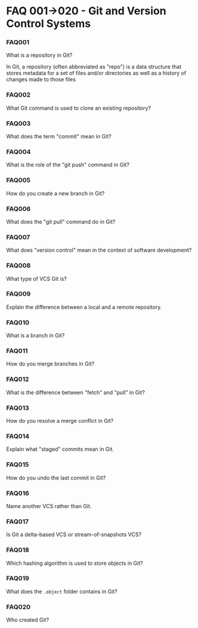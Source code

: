 # FAQ 001->020 - Git and Version Control Systems

### FAQ001
What is a repository in Git?

In Git, a repository (often abbreviated as "repo") is a data structure that stores metadata for a set of files and/or directories as well as a history of changes made to those files

### FAQ002
What Git command is used to clone an existing repository?

### FAQ003
What does the term "commit" mean in Git?

### FAQ004
What is the role of the "git push" command in Git?

### FAQ005
How do you create a new branch in Git?

### FAQ006
What does the "git pull" command do in Git?

### FAQ007
What does "version control" mean in the context of software development?

### FAQ008
What type of VCS Git is?

### FAQ009
Explain the difference between a local and a remote repository.

### FAQ010
What is a branch in Git?

### FAQ011
How do you merge branches in Git?

### FAQ012
What is the difference between "fetch" and "pull" in Git?

### FAQ013
How do you resolve a merge conflict in Git?

### FAQ014
Explain what "staged" commits mean in Git.

### FAQ015
How do you undo the last commit in Git?

### FAQ016
Name another VCS rather than Git.

### FAQ017
Is Git a delta-based VCS or stream-of-snapshots VCS?

### FAQ018
Which hashing algorithm is used to store objects in Git?

### FAQ019
What does the `.object` folder contains in Git?

### FAQ020
Who created Git?
